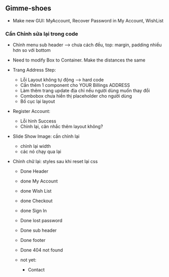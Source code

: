 ## Gimme-shoes
- Make new GUI: MyAccount, Recover Password in My Account, WishList 

### Cần Chỉnh sửa lại trong code
- Chỉnh menu sub header --> chưa cách đều, top: margin, padding nhiều hơn so với bottom
- Need to modify Box to Container. Make the distances the same
- Trang Address Step:
    + Lỗi Layout không tự động --> hard code
    + Cần thêm 1 component cho YOUR Billings ADDRESS
    + Làm thêm trang update địa chỉ nếu người dùng muốn thay đổi
    + Combobox chưa hiển thị placeholder cho người dùng
    + Bố cục lại layout
- Register Account:
    + Lỗi hình Success
    + Chỉnh lại, cân nhắc thêm layout không?
- Slide Show Image: cần chỉnh lại
    + chỉnh lại width
    + các nó chạy qua lại

- Chỉnh chữ lại: styles sau khi reset lại css
    - Done Header 
    - done My Account
    - done Wish List
    - done Checkout
    - done Sign In
    - Done lost password
    - Done sub header
    - Done footer
    - Done 404 not found

    - not yet:
        + Contact


